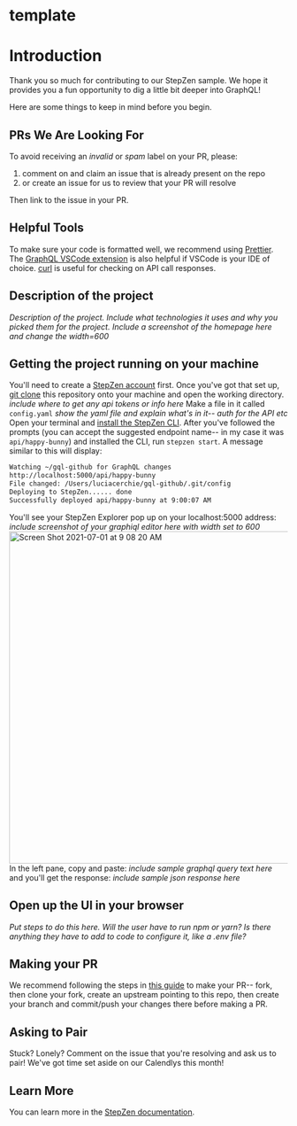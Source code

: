 # template

# Introduction

Thank you so much for contributing to our StepZen sample. We hope it provides you a fun opportunity to dig a little bit deeper into GraphQL! 

Here are some things to keep in mind before you begin.

## PRs We Are Looking For

To avoid receiving an _invalid_ or _spam_ label on your PR, please:
1. comment on and claim an issue that is already present on the repo 
2. or create an issue for us to review that your PR will resolve

Then link to the issue in your PR. 

## Helpful Tools

To make sure your code is formatted well, we recommend using [Prettier](https://prettier.io/). 
The [GraphQL VSCode extension](https://marketplace.visualstudio.com/items?itemName=GraphQL.vscode-graphql) is also helpful if VSCode is your IDE of choice.
[curl](https://curl.se/) is useful for checking on API call responses.

## Description of the project
*Description of the project. Include what technologies it uses and why you picked them for the project. Include a screenshot of the homepage here and change the width=600*

## Getting the project running on your machine
You'll need to create a [StepZen account](https://stepzen.com/request-invite) first. Once you've got that set up, [git clone](https://www.atlassian.com/git/tutorials/setting-up-a-repository/git-clone) this repository onto your machine and open the working directory.
*include where to get any api tokens or info here* 
Make a file in it called `config.yaml`
*show the yaml file and explain what's in it-- auth for the API etc*
Open your terminal and [install the StepZen CLI](https://stepzen.com/docs/quick-start). 
After you've followed the prompts (you can accept the suggested endpoint name-- in my case it was `api/happy-bunny`) and installed the CLI, run `stepzen start`.
A message similar to this will display:
```bash
Watching ~/gql-github for GraphQL changes
http://localhost:5000/api/happy-bunny
File changed: /Users/luciacerchie/gql-github/.git/config
Deploying to StepZen...... done
Successfully deployed api/happy-bunny at 9:00:07 AM
```
You'll see your StepZen Explorer pop up on your localhost:5000 address:
*include screenshot of your graphiql editor here with width set to 600* 
<img width="600" alt="Screen Shot 2021-07-01 at 9 08 20 AM" src="https://user-images.githubusercontent.com/54046179/124156000-f3a4d380-da4b-11eb-8f65-738a9cca6f8c.png">
In the left pane, copy and paste:
*include sample graphql query text here*
and you'll get the response:
*include sample json response here*

## Open up the UI in your browser
*Put steps to do this here. Will the user have to run npm or yarn? Is there anything they have to add to code to configure it, like a .env file?*

## Making your PR

We recommend following the steps in [this guide](https://www.dataschool.io/how-to-contribute-on-github/) to make your PR-- fork, then clone your fork, create an upstream pointing to this repo, then create your branch and commit/push your changes there before making a PR. 

## Asking to Pair
Stuck? Lonely? Comment on the issue that you're resolving and ask us to pair! We've got time set aside on our Calendlys this month!

## Learn More
You can learn more in the [StepZen documentation](https://stepzen.com/docs).
